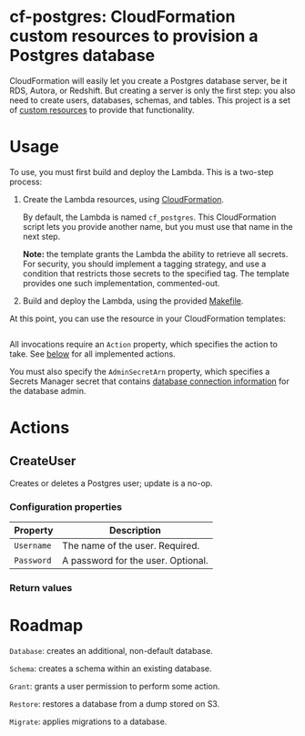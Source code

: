 # cf-postgres: CloudFormation custom resources to provision a Postgres database

CloudFormation will easily let you create a Postgres database server, be it RDS, Autora, or Redshift.
But creating a server is only the first step: you also need to create users, databases, schemas, and
tables. This project is a set of [custom resources](https://docs.aws.amazon.com/AWSCloudFormation/latest/UserGuide/template-custom-resources-lambda.html)
to provide that functionality.


# Usage

To use, you must first build and deploy the Lambda. This is a two-step process:

1. Create the Lambda resources, using [CloudFormation](cloudformation/deploy.yml).

   By default, the Lambda is named `cf_postgres`. This CloudFormation script lets
   you provide another name, but you must use that name in the next step.

   **Note:** the template grants the Lambda the ability to retrieve all secrets.
   For security, you should implement a tagging strategy, and use a condition that
   restricts those secrets to the specified tag. The template provides one such
   implementation, commented-out.

2. Build and deploy the Lambda, using the provided [Makefile](Makefile).

At this point, you can use the resource in your CloudFormation templates:

```
```

All invocations require an `Action` property, which specifies the action to take.
See [below](#actions) for all implemented actions.

You must also specify the `AdminSecretArn` property, which specifies a Secrets Manager
secret that contains [database connection information](https://docs.aws.amazon.com/secretsmanager/latest/userguide/reference_secret_json_structure.html#reference_secret_json_structure_rds-postgres) for the database admin.


# Actions

## CreateUser

Creates or deletes a Postgres user; update is a no-op.

### Configuration properties

| Property    | Description
|-------------|-------------
| `Username`  | The name of the user. Required.
| `Password`  | A password for the user. Optional.

### Return values


# Roadmap

`Database`: creates an additional, non-default database.

`Schema`: creates a schema within an existing database.

`Grant`: grants a user permission to perform some action.

`Restore`: restores a database from a dump stored on S3.

`Migrate`: applies migrations to a database.
